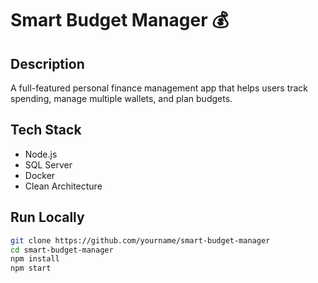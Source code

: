 # Smart Budget Manager 💰

## Description
A full-featured personal finance management app that helps users track spending, manage multiple wallets, and plan budgets.

## Tech Stack
- Node.js
- SQL Server
- Docker
- Clean Architecture

## Run Locally
```bash
git clone https://github.com/yourname/smart-budget-manager
cd smart-budget-manager
npm install
npm start
